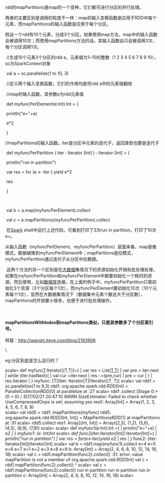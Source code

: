 rdd的mapPartitions是map的一个变种，它们都可进行分区的并行处理。

​    两者的主要区别是调用的粒度不一样：map的输入变换函数是应用于RDD中每个元素，而mapPartitions的输入函数是应用于每个分区。

​    假设一个rdd有10个元素，分成3个分区。如果使用map方法，map中的输入函数会被调用10次；而使用mapPartitions方法的话，其输入函数会只会被调用3次，每个分区调用1次。

   

​    //生成10个元素3个分区的rdd a，元素值为1~10的整数（1 2 3 4 5 6 7 8 9 10），sc为SparkContext对象

​    val a = sc.parallelize(1 to 10, 3)

​    //定义两个输入变换函数，它们的作用均是将rdd a中的元素值翻倍

​    //map的输入函数，其参数e为rdd元素值   

​    def myfuncPerElement(e:Int):Int = {

​           println("e="+e)

​           e*2

​      }

​     //mapPartitions的输入函数。iter是分区中元素的迭代子，返回类型也要是迭代子

​    def myfuncPerPartition ( iter : Iterator [Int] ) : Iterator [Int] = {

​         println("run in partition")

​         var res = for (e <- iter ) yield e*2

​          res

​    }

​    

​    val b = a.map(myfuncPerElement).collect

​    val c =  a.mapPartitions(myfuncPerPartition).collect

​    在[Spark](http://lib.csdn.net/base/spark) shell中运行上述代码，可看到打印了3次run in partition，打印了10次e=。

 

​      从输入函数（myfuncPerElement、myfuncPerPartition）层面来看，map是推模式，数据被推到myfuncPerElement中；mapPartitons是拉模式，myfuncPerPartition通过迭代子从分区中拉数据。

 

​    这两个方法的另一个区别是在[大数据](http://lib.csdn.net/base/hadoop)集情况下的资源初始化开销和批处理处理，如果在myfuncPerPartition和myfuncPerElement中都要初始化一个耗时的资源，然后使用，比如[数据库](http://lib.csdn.net/base/mysql)连接。在上面的例子中，myfuncPerPartition只需初始化3个资源（3个分区每个1次），而myfuncPerElement要初始化10次（10个元素每个1次），显然在大数据集情况下（数据集中元素个数远大于分区数），mapPartitons的开销要小很多，也便于进行批处理操作。

​    

####    mapPartitionsWithIndex和mapPartitons类似，只是其参数多了个分区索引号。

转载：http://wanshi.iteye.com/blog/2183906

\

eg:分区到底是怎么运行的？

scala> def myfunc[T](iter:Iterator[T]):Iterator[(T,T)]={
     | var res = List[(T,T)]()
     | var pre = iter.next
     | while (iter.hasNext){
     | val cur =iter.next
     | res.::=(pre,cur)
     | pre = cur
     | }
     | res.iterator
     | }
myfunc: [T](iter: Iterator[T])Iterator[(T, T)]
scala> val rdd1 = sc.parallelize(1 to 9,3)
rdd1: org.apache.spark.rdd.RDD[Int] = ParallelCollectionRDD[0] at parallelize at <console>:27
scala> rdd1 .collect
[Stage 0:>                                                          (0 + 0) / 3]17/02/21 20:47:10 WARN SizeEstimator: Failed to check whether UseCompressedOops is set; assuming yes
res0: Array[Int] = Array(1, 2, 3, 4, 5, 6, 7, 8, 9)                             
scala> val rdd5 = rdd1 .mapPartitions(myfunc)
rdd5: org.apache.spark.rdd.RDD[(Int, Int)] = MapPartitionsRDD[1] at mapPartitions at <console>:31
scala> rdd5.collect
res1: Array[(Int, Int)] = Array((2,3), (1,2), (5,6), (4,5), (8,9), (7,8))
scala> 
scala> def myfunc1(e:Int):Int ={
     | println("e="+e)
     | e*2
     | }
myfunc1: (e: Int)Int
scala> def func2(iter:Iterator[Int]):Iterator[Int]={
     | println("run in partition")
     | var res = for(e<-iter)yield e*2
     | res
     | }
func2: (iter: Iterator[Int])Iterator[Int]
scala> val b = rdd1.map(myfunc1).collect
e=4
e=5
e=6
e=7
e=1
e=2
e=3
e=8
e=9
b: Array[Int] = Array(2, 4, 6, 8, 10, 12, 14, 16, 18)
scala> val c = rdd1.mapPartition(func2).collect()
<console>:31: error: value mapPartition is not a member of org.apache.spark.rdd.RDD[Int]
         val c = rdd1.mapPartition(func2).collect()
                      ^
scala> val c = rdd1.mapPartitions(func2).collect()
run in partition
run in partition
run in partition
c: Array[Int] = Array(2, 4, 6, 8, 10, 12, 14, 16, 18)
scala> 
